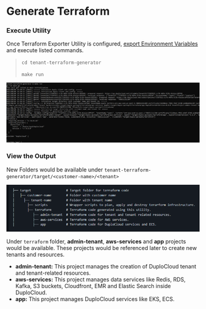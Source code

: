 # Generate Terraform

### Execute Utility

Once Terraform Exporter Utility is configured, [export Environment Variables](install-terraform-exporter.md#prepare-environment-variable-in-bash) and execute listed commands.

> `cd tenant-terraform-generator`
>
> `make run`

![Utility  Execution in-progress](<../../.gitbook/assets/image (52).png>)

### View the Output

New Folders would be available under `tenant-terraform-generator/target/<customer-name>/<tenant>`

![Target Folder View](<../../.gitbook/assets/image (95).png>)

Under `terraform` folder, **admin-tenant**, **aws-services** and **app** projects would be available. These projects would be referenced later to create new tenants and resources.

* **admin-tenant:**  This project manages the creation of DuploCloud tenant and tenant-related resources.
* **aws-services:** This project manages data services like Redis, RDS, Kafka, S3 buckets, Cloudfront, EMR and Elastic Search inside DuploCloud.
* **app:** This project manages DuploCloud services like EKS, ECS.

